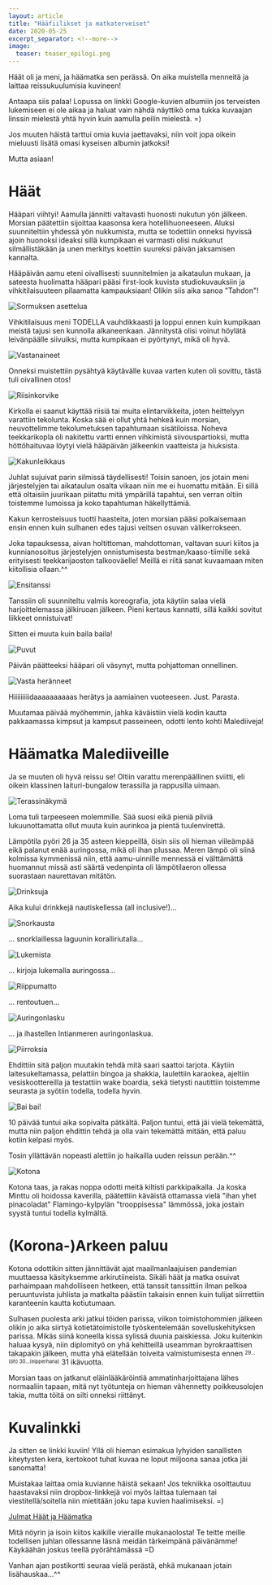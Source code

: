 ```yaml
---
layout: article
title: "Hääfiilikset ja matkaterveiset"
date: 2020-05-25
excerpt_separator: <!--more-->
image:
  teaser: teaser_epilogi.png
---
```


Häät oli ja meni, ja häämatka sen perässä. On aika muistella menneitä ja laittaa reissukuulumisia kuvineen!
<!--more-->

Antaapa siis palaa!
Lopussa on linkki Google-kuvien albumiin jos terveisten lukemiseen ei ole aikaa ja haluat vain nähdä näyttikö oma tukka kuvaajan linssin mielestä yhtä hyvin kuin aamulla peilin mielestä. =)

Jos muuten häistä tarttui omia kuvia jaettavaksi, niin voit jopa oikein mieluusti lisätä omasi kyseisen albumin jatkoksi!

Mutta asiaan!

# Häät

Hääpari viihtyi! Aamulla jännitti valtavasti huonosti nukutun yön jälkeen. Morsian päätettiin sijoittaa kaasonsa kera hotellihuoneeseen. Aluksi suunniteltiin yhdessä yön nukkumista, mutta se todettiin onneksi hyvissä ajoin huonoksi ideaksi sillä kumpikaan ei varmasti olisi nukkunut silmällistäkään ja unen merkitys koettiin suureksi päivän jaksamisen kannalta.

Hääpäivän aamu eteni oivallisesti suunnitelmien ja aikataulun mukaan, ja sateesta huolimatta hääpari pääsi first-look kuvista studiokuvauksiin ja vihkitilaisuuteen pilaamatta kampauksiaan! Olikin siis aika sanoa "Tahdon"!

![Sormuksen asettelua](/images/epilogi/alttari.jpg "Sormuksen asettelua")

Vihkitilaisuus meni TODELLA vauhdikkaasti ja loppui ennen kuin kumpikaan meistä tajusi sen kunnolla alkaneenkaan. Jännitystä olisi voinut höylätä leivänpäälle siivuiksi, mutta kumpikaan ei pyörtynyt, mikä oli hyvä.

![Vastanaineet](/images/epilogi/suudelma.jpg "Vastanaineet")

Onneksi muistettiin pysähtyä käytävälle kuvaa varten kuten oli sovittu, tästä tuli oivallinen otos!

![Riisinkorvike](/images/epilogi/lumi.jpg "Riisinkorvike")

Kirkolla ei saanut käyttää riisiä tai muita elintarvikkeita, joten heittelyyn varattiin tekolunta. Koska sää ei ollut yhtä hehkeä kuin morsian, neuvottelimme tekolumetuksen tapahtumaan sisätiloissa. Noheva teekkarikopla oli nakitettu vartti ennen vihkimistä siivouspartioksi, mutta höttöhaituvaa löytyi vielä hääpäivän jälkeenkin vaatteista ja hiuksista.

![Kakunleikkaus](/images/epilogi/kakku.jpg "Kakunleikkaus")

Juhlat sujuivat parin silmissä täydellisesti! Toisin sanoen, jos jotain meni järjestelyjen tai aikataulun osalta vikaan niin me ei huomattu mitään. Ei sillä että oltaisiin juurikaan piitattu mitä ympärillä tapahtui, sen verran oltiin toistemme lumoissa ja koko tapahtuman häkellyttämiä.

Kakun kerrosteisuus tuotti haasteita, joten morsian pääsi polkaisemaan ensin ennen kuin sulhanen edes tajusi veitsen osuvan välikerrokseen.

Joka tapauksessa, aivan holtittoman, mahdottoman, valtavan suuri kiitos ja kunnianosoitus järjestelyjen onnistumisesta bestman/kaaso-tiimille sekä erityisesti teekkarijaoston talkooväelle! Meillä ei riitä sanat kuvaamaan miten kiitollisia ollaan.^^

![Ensitanssi](/images/epilogi/tanssi.jpg "Ensitanssi")

Tanssiin oli suunniteltu valmis koreografia, jota käytiin salaa vielä harjoittelemassa jälkiruoan jälkeen. Pieni kertaus kannatti, sillä kaikki sovitut liikkeet onnistuivat!

Sitten ei muuta kuin baila baila!

![Puvut](/images/epilogi/puvut.jpg "Puvut")

Päivän päätteeksi hääpari oli väsynyt, mutta pohjattoman onnellinen.

![Vasta heränneet](/images/epilogi/aamu.jpg "")

Hiiiiiiiiidaaaaaaaaaas herätys ja aamiainen vuoteeseen. Just. Parasta.

Muutamaa päivää myöhemmin, jahka käväistiin vielä kodin kautta pakkaamassa kimpsut ja kampsut passeineen, odotti lento kohti Malediiveja!

# Häämatka Malediiveille

Ja se muuten oli hyvä reissu se! Oltiin varattu merenpäällinen sviitti, eli oikein klassinen laituri-bungalow terassilla ja rappusilla uimaan.

![Terassinäkymä](/images/epilogi/terassi.jpg "Terassinäkymä")

Loma tuli tarpeeseen molemmille. Sää suosi eikä pieniä pilviä lukuunottamatta ollut muuta kuin aurinkoa ja pientä tuulenvirettä.

Lämpötila pyöri 26 ja 35 asteen kieppeillä, öisin siis oli hieman viileämpää eikä palanut enää auringossa, mikä oli ihan plussaa. Meren lämpö oli siinä kolmissa kymmenissä niin, että aamu-uinnille mennessä ei välttämättä huomannut missä asti säärtä vedenpinta oli lämpötilaeron ollessa suorastaan naurettavan mitätön.

![Drinksuja](/images/epilogi/juomat.jpg "Drinksuja")

Aika kului drinkkejä nautiskellessa (all inclusive!)...

![Snorkausta](/images/epilogi/snorklaus.jpg "Snorklausta")

... snorklaillessa laguunin koralliriutalla...

![Lukemista](/images/epilogi/kirja.jpg "Lukemista")

... kirjoja lukemalla auringossa...

![Riippumatto](/images/epilogi/rentoa.jpg "Riippumatto")

... rentoutuen...

![Auringonlasku](/images/epilogi/hiekkapari.jpg "Auringonlasku")

... ja ihastellen Intianmeren auringonlaskua.

![Piirroksia](/images/epilogi/hiekkasydän.jpg "Piirroksia")

Ehdittiin sitä paljon muutakin tehdä mitä saari saattoi tarjota. Käytiin laitesukeltamassa, pelattiin bingoa ja shakkia, laulettiin karaokea, ajeltiin vesiskoottereilla ja testattiin wake boardia, sekä tietysti nautittiin toistemme seurasta ja syötiin todella, todella hyvin.

![Bai bai!](/images/epilogi/baibai.jpg "Bai bai!")

10 päivää tuntui aika sopivalta pätkältä. Paljon tuntui, että jäi vielä tekemättä, mutta niin paljon ehdittin tehdä ja olla vain tekemättä mitään, että paluu kotiin kelpasi myös.

Tosin yllättävän nopeasti alettiin jo haikailla uuden reissun perään.^^

![Kotona](/images/epilogi/kotona.jpg "Kotona")

Kotona taas, ja rakas noppa odotti meitä kiltisti parkkipaikalla. Ja koska Minttu oli hoidossa kaverilla, päätettiin käväistä ottamassa vielä "ihan yhet pinacoladat" Flamingo-kylpylän "trooppisessa" lämmössä, joka jostain syystä tuntui todella kylmältä.

# (Korona-)Arkeen paluu

Kotona odottikin sitten jännittävät ajat maailmanlaajuisen pandemian muuttaessa käsityksemme arkirutiineista. Sikäli häät ja matka osuivat parhaimpaan mahdolliseen hetkeen, että tanssit tanssittiin ilman pelkoa peruuntuvista juhlista ja matkalta päästiin takaisin ennen kuin tulijat siirrettiin karanteenin kautta kotiutumaan.

Sulhasen puolesta arki jatkui töiden parissa, viikon toimistohommien jälkeen olikin jo aika siirtyä kotietätoimistolle työskentelemään sovelluskehityksen parissa. Mikäs siinä koneella kissa sylissä duunia paiskiessa. Joku kuitenkin haluaa kysyä, niin diplomityö on yhä kehitteillä useamman byrokraattisen takapakin jälkeen, mutta yhä elätellään toiveita valmistumisesta ennen <sup><sub>29...(öh) 30...(eipperhana)</sub></sup> 31 ikävuotta.

Morsian taas on jatkanut eläinlääkäröintiä ammatinharjoittajana lähes normaaliin tapaan, mitä nyt työtunteja on hieman vähennetty poikkeusolojen takia, mutta töitä on silti onneksi riittänyt.

# Kuvalinkki

Ja sitten se linkki kuviin!
Yllä oli hieman esimakua lyhyiden sanallisten kiteytysten kera, kertokoot tuhat kuvaa ne loput miljoona sanaa jotka jäi sanomatta!

Muistakaa laittaa omia kuvianne häistä sekaan! Jos tekniikka osoittautuu haastavaksi niin dropbox-linkkejä voi myös laittaa tulemaan tai viestitellä/soitella niin mietitään joku tapa kuvien haalimiseksi. =)

[Julmat Häät ja Häämatka](https://photos.app.goo.gl/e64B1BegbyBuQw1H8 "Google-albumin linkki")

Mitä nöyrin ja isoin kiitos kaikille vieraille mukanaolosta! Te teitte meille todellisen juhlan ollessanne läsnä meidän tärkeimpänä päivänämme! Käykäähän joskus teellä pyörähtämässä =D

Vanhan ajan postikortti seuraa vielä perästä, ehkä mukanaan jotain lisähauskaa...^^

